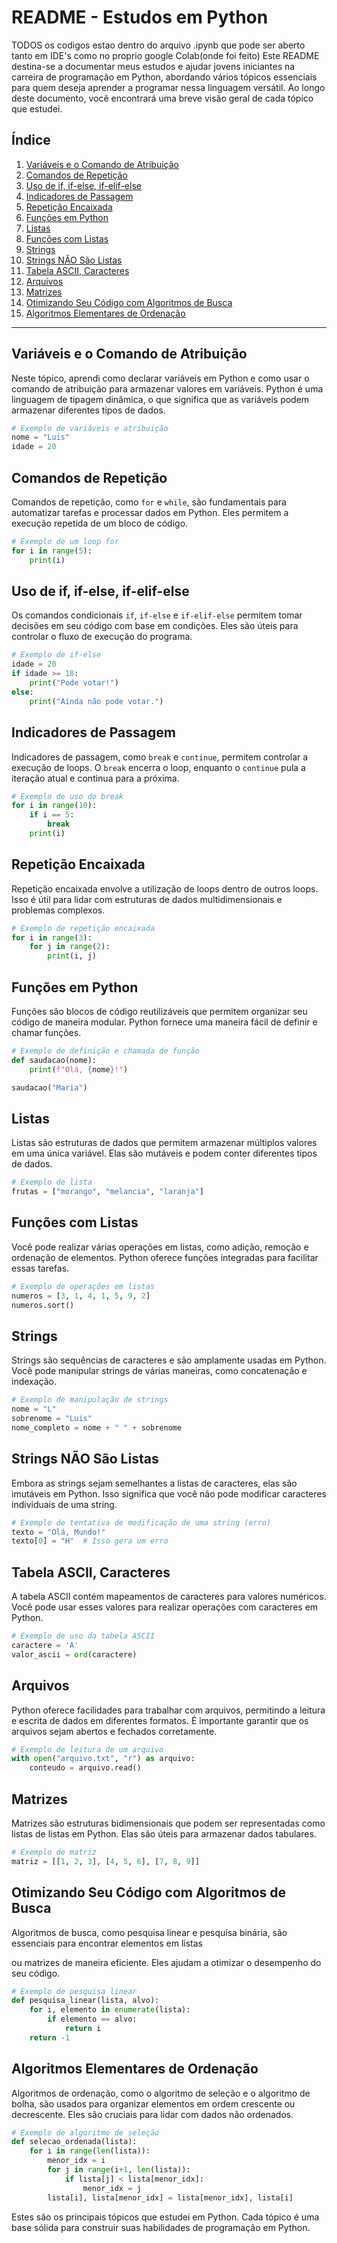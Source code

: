 # README - Estudos em Python

TODOS os codigos estao dentro do arquivo .ipynb que pode ser aberto tanto em IDE's como no proprio google Colab(onde foi feito)
Este README destina-se a documentar meus estudos e ajudar jovens iniciantes na carreira de programação em Python, abordando vários tópicos essenciais para quem deseja aprender a programar nessa linguagem versátil. Ao longo deste documento, você encontrará uma breve visão geral de cada tópico que estudei.

## Índice

1. [Variáveis e o Comando de Atribuição](#variáveis-e-o-comando-de-atribuição)
2. [Comandos de Repetição](#comandos-de-repetição)
3. [Uso de if, if-else, if-elif-else](#uso-de-if-if-else-if-elif-else)
4. [Indicadores de Passagem](#indicadores-de-passagem)
5. [Repetição Encaixada](#repetição-encaixada)
6. [Funções em Python](#funções-em-python)
7. [Listas](#listas)
8. [Funções com Listas](#funções-com-listas)
9. [Strings](#strings)
10. [Strings NÃO São Listas](#strings-não-são-listas)
11. [Tabela ASCII, Caracteres](#tabela-ascii-caracteres)
12. [Arquivos](#arquivos)
13. [Matrizes](#matrizes)
14. [Otimizando Seu Código com Algoritmos de Busca](#otimizando-seu-código-com-algoritmos-de-busca)
15. [Algoritmos Elementares de Ordenação](#algoritmos-elementares-de-ordenação)

---

## Variáveis e o Comando de Atribuição

Neste tópico, aprendi como declarar variáveis em Python e como usar o comando de atribuição para armazenar valores em variáveis. Python é uma linguagem de tipagem dinâmica, o que significa que as variáveis podem armazenar diferentes tipos de dados.

```python
# Exemplo de variáveis e atribuição
nome = "Luis"
idade = 20
```

## Comandos de Repetição

Comandos de repetição, como `for` e `while`, são fundamentais para automatizar tarefas e processar dados em Python. Eles permitem a execução repetida de um bloco de código.

```python
# Exemplo de um loop for
for i in range(5):
    print(i)
```

## Uso de if, if-else, if-elif-else

Os comandos condicionais `if`, `if-else` e `if-elif-else` permitem tomar decisões em seu código com base em condições. Eles são úteis para controlar o fluxo de execução do programa.

```python
# Exemplo de if-else
idade = 20
if idade >= 18:
    print("Pode votar!")
else:
    print("Ainda não pode votar.")
```

## Indicadores de Passagem

Indicadores de passagem, como `break` e `continue`, permitem controlar a execução de loops. O `break` encerra o loop, enquanto o `continue` pula a iteração atual e continua para a próxima.

```python
# Exemplo de uso do break
for i in range(10):
    if i == 5:
        break
    print(i)
```

## Repetição Encaixada

Repetição encaixada envolve a utilização de loops dentro de outros loops. Isso é útil para lidar com estruturas de dados multidimensionais e problemas complexos.

```python
# Exemplo de repetição encaixada
for i in range(3):
    for j in range(2):
        print(i, j)
```

## Funções em Python

Funções são blocos de código reutilizáveis que permitem organizar seu código de maneira modular. Python fornece uma maneira fácil de definir e chamar funções.

```python
# Exemplo de definição e chamada de função
def saudacao(nome):
    print(f"Olá, {nome}!")

saudacao("Maria")
```

## Listas

Listas são estruturas de dados que permitem armazenar múltiplos valores em uma única variável. Elas são mutáveis e podem conter diferentes tipos de dados.

```python
# Exemplo de lista
frutas = ["morango", "melancia", "laranja"]
```

## Funções com Listas

Você pode realizar várias operações em listas, como adição, remoção e ordenação de elementos. Python oferece funções integradas para facilitar essas tarefas.

```python
# Exemplo de operações em listas
numeros = [3, 1, 4, 1, 5, 9, 2]
numeros.sort()
```

## Strings

Strings são sequências de caracteres e são amplamente usadas em Python. Você pode manipular strings de várias maneiras, como concatenação e indexação.

```python
# Exemplo de manipulação de strings
nome = "L"
sobrenome = "Luis"
nome_completo = nome + " " + sobrenome
```

## Strings NÃO São Listas

Embora as strings sejam semelhantes a listas de caracteres, elas são imutáveis em Python. Isso significa que você não pode modificar caracteres individuais de uma string.

```python
# Exemplo de tentativa de modificação de uma string (erro)
texto = "Olá, Mundo!"
texto[0] = "H"  # Isso gera um erro
```

## Tabela ASCII, Caracteres

A tabela ASCII contém mapeamentos de caracteres para valores numéricos. Você pode usar esses valores para realizar operações com caracteres em Python.

```python
# Exemplo de uso da tabela ASCII
caractere = 'A'
valor_ascii = ord(caractere)
```

## Arquivos

Python oferece facilidades para trabalhar com arquivos, permitindo a leitura e escrita de dados em diferentes formatos. É importante garantir que os arquivos sejam abertos e fechados corretamente.

```python
# Exemplo de leitura de um arquivo
with open("arquivo.txt", "r") as arquivo:
    conteudo = arquivo.read()
```

## Matrizes

Matrizes são estruturas bidimensionais que podem ser representadas como listas de listas em Python. Elas são úteis para armazenar dados tabulares.

```python
# Exemplo de matriz
matriz = [[1, 2, 3], [4, 5, 6], [7, 8, 9]]
```

## Otimizando Seu Código com Algoritmos de Busca

Algoritmos de busca, como pesquisa linear e pesquisa binária, são essenciais para encontrar elementos em listas

 ou matrizes de maneira eficiente. Eles ajudam a otimizar o desempenho do seu código.

```python
# Exemplo de pesquisa linear
def pesquisa_linear(lista, alvo):
    for i, elemento in enumerate(lista):
        if elemento == alvo:
            return i
    return -1
```

## Algoritmos Elementares de Ordenação

Algoritmos de ordenação, como o algoritmo de seleção e o algoritmo de bolha, são usados para organizar elementos em ordem crescente ou decrescente. Eles são cruciais para lidar com dados não ordenados.

```python
# Exemplo de algoritmo de seleção
def selecao_ordenada(lista):
    for i in range(len(lista)):
        menor_idx = i
        for j in range(i+1, len(lista)):
            if lista[j] < lista[menor_idx]:
                menor_idx = j
        lista[i], lista[menor_idx] = lista[menor_idx], lista[i]
```

Estes são os principais tópicos que estudei em Python. Cada tópico é uma base sólida para construir suas habilidades de programação em Python.

